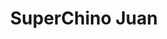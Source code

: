 ---
title: "SuperChino Juan"
url: /ciudad-autonoma-de-buenos-aires/superchino-juan/
shop: Supermarkt
---